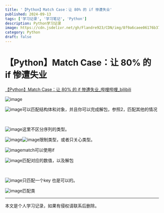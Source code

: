```yaml
---
title: '【Python】Match Case：让 80% 的 if 惨遭失业'
published: 2024-09-13
tags: ['学习记录', '学习笔记', 'Python']
description: Python学习记录
image: https://cdn.jsdelivr.net/gh/Flandre923/CDN/img/8f9a6caee06176b3770e5ca1992b10a377d69ab03b293ac144060dad34c9f521.jpg
category: Python
draft: false
---
```



# 【Python】Match Case：让 80% 的 if 惨遭失业

[【Python】Match Case：让 80% 的 if 惨遭失业_哔哩哔哩_bilibili](https://www.bilibili.com/video/BV1H1421i7g6/?spm_id_from=333.999.0.0&vd_source=f5ab73e8b88cb4cb94d904126cdfeb27)

​![image](https://cdn.jsdelivr.net/gh/Flandre923/CDN/img/381e007e652c9428e19160b5602f9702cff221ea2b24eec7dc6fa54514c5dee6.png)​

​![image](https://cdn.jsdelivr.net/gh/Flandre923/CDN/img/244074441eb39942a76a7820bf535ac7b9b9b1a65a124141bbc46ce87c31d956.png)可以匹配结构体和对象，并且你可以完成解包，参照2，匹配其他的情况

‍

​![image](https://cdn.jsdelivr.net/gh/Flandre923/CDN/img/bb2e9a5976ada9097868cf545156d5d2210c371dcbce9ddc6dbb02a7312c2e8f.png)这里不区分序列的类型。

​![image](https://cdn.jsdelivr.net/gh/Flandre923/CDN/img/aa95774cfd2a4663505aa645d8f0361dd635767a40b1492ea36d30a752fab049.png)​![image](https://cdn.jsdelivr.net/gh/Flandre923/CDN/img/728397af0df52e8d1accbea9c83f9b675903ce7c559cd92c4947ca1800104c67.png)限制类型，或者只关心类型。

​![image](https://cdn.jsdelivr.net/gh/Flandre923/CDN/img/8472e5b7e06c158b628d860491921d0f1fac8d3eb2f0a6ca82edc38973a2894e.png)match可以使用if

​![image](https://cdn.jsdelivr.net/gh/Flandre923/CDN/img/e1534ce684aad051089e7432d2a86b9d0610b8437fdcca27fac43fcbb7ac8e74.png)匹配对应的数值，以及解包

‍

​![image](https://cdn.jsdelivr.net/gh/Flandre923/CDN/img/1b4d0baa483c0b591f0c0dc71d6f31b2404228d9392aae38d9aa275e5e1445f1.png)只匹配一个key 也是可以的。

​![image](https://cdn.jsdelivr.net/gh/Flandre923/CDN/img/d71dff565b499da3f28f36073c3cac6174765fb5e301f195cf40550ff32c7303.png)匹配类

---
本文是个人学习记录，如果有侵权请联系后删除。
